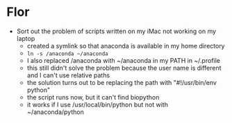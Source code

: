 # Flor
- Sort out the problem of scripts written on my iMac not working on my laptop
    - created a symlink so that anaconda is available in my home directory
    - ```ln -s /anaconda ~/anaconda```
    - I also replaced /anaconda with ~/anaconda in my PATH in ~/.profile 
    - this still didn't solve the problem because the user name is different and I can't use relative paths
    - the solution turns out to be replacing the path with "#!/usr/bin/env python"
    - the script runs now, but it can't find biopython
    - it works if I use /usr/local/bin/python but not with ~/anaconda/python
    